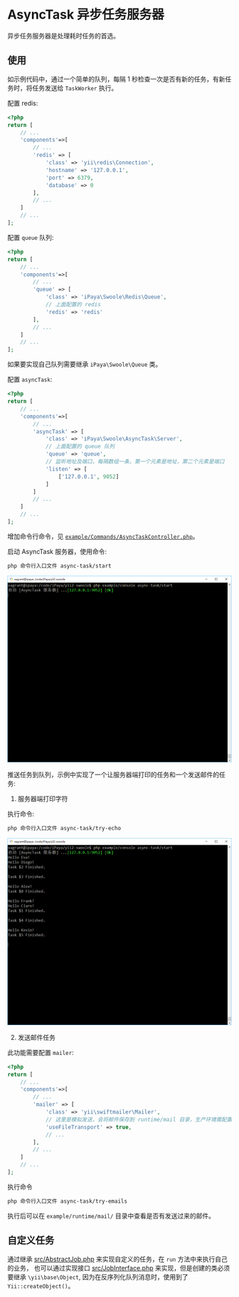 # AsyncTask 异步任务服务器

异步任务服务器是处理耗时任务的首选。

## 使用

如示例代码中，通过一个简单的队列，每隔 1 秒检查一次是否有新的任务，有新任务时，将任务发送给 `TaskWorker` 执行。

配置 redis:

```php
<?php
return [
    // ...
    'components'=>[
        // ...
        'redis' => [
            'class' => 'yii\redis\Connection',
            'hostname' => '127.0.0.1',
            'port' => 6379,
            'database' => 0
        ],
        // ...
    ]
    // ...
];
```

配置 `queue` 队列:

```php
<?php
return [
    // ...
    'components'=>[
        // ...
        'queue' => [
            'class' => 'iPaya\Swoole\Redis\Queue',
            // 上面配置的 redis
            'redis' => 'redis'
        ],
        // ...
    ]
    // ...
];
```

如果要实现自己队列需要继承 `iPaya\Swoole\Queue` 类。

配置 `asyncTask`:

```php
<?php
return [
    // ...
    'components'=>[
        // ...
        'asyncTask' => [
            'class' => 'iPaya\Swoole\AsyncTask\Server',
            // 上面配置的 queue 队列
            'queue' => 'queue',
            // 监听地址及端口，每隔数组一条，第一个元素是地址，第二个元素是端口
            'listen' => [
                ['127.0.0.1', 9052]
            ]
        ]
        // ...
    ]
    // ...
];
```

增加命令行命令，见 [`example/Commands/AsyncTaskController.php`](/example/Commands/AsyncTaskController.php)。

启动 AsyncTask 服务器，使用命令:

```bash
php 命令行入口文件 async-task/start
```

![AsyncTask 启动](/docs/guide/images/example-async-task-start.png)

推送任务到队列，示例中实现了一个让服务器端打印的任务和一个发送邮件的任务:

1. 服务器端打印字符

执行命令:

```bash
php 命令行入口文件 async-task/try-echo
```

![AsyncTask 服务器端打印字符](/docs/guide/images/example-async-task-try-echo.png)

2. 发送邮件任务

此功能需要配置 `mailer`:

```php
<?php
return [
    // ...
    'components'=>[
        // ...
        'mailer' => [
            'class' => 'yii\swiftmailer\Mailer',
            // 这里是模拟发送，会将邮件保存到 runtime/mail 目录，生产环境需配置为 false
            'useFileTransport' => true,
            // ...
        ],
        // ...
    ]
    // ...
];
```

执行命令

```bash
php 命令行入口文件 async-task/try-emails
```

执行后可以在 `example/runtime/mail/` 目录中查看是否有发送过来的邮件。

## 自定义任务

通过继承 [src/AbstractJob.php](/src/AbstractJob.php) 来实现自定义的任务，在 `run` 方法中来执行自己的业务，
也可以通过实现接口 [src/JobInterface.php](/src/JobInterface.php) 来实现，但是创建的类必须要继承 `\yii\base\Object`, 
因为在反序列化队列消息时，使用到了 `Yii::createObject()`。
